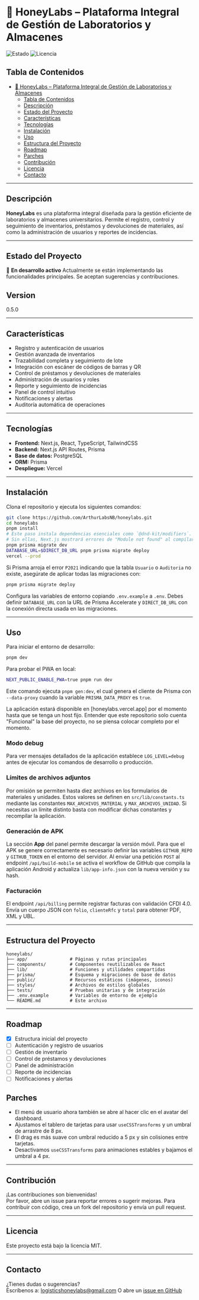 # 🍯 HoneyLabs – Plataforma Integral de Gestión de Laboratorios y Almacenes

![Estado](https://img.shields.io/badge/estado-en%20desarrollo-yellow)
![Licencia](https://img.shields.io/badge/licencia-MIT-blue)

## Tabla de Contenidos

- [🍯 HoneyLabs – Plataforma Integral de Gestión de Laboratorios y Almacenes](#-honeylabs--plataforma-integral-de-gestión-de-laboratorios-y-almacenes)
  - [Tabla de Contenidos](#tabla-de-contenidos)
  - [Descripción](#descripción)
  - [Estado del Proyecto](#estado-del-proyecto)
  - [Características](#características)
  - [Tecnologías](#tecnologías)
  - [Instalación](#instalación)
  - [Uso](#uso)
  - [Estructura del Proyecto](#estructura-del-proyecto)
  - [Roadmap](#roadmap)
  - [Parches](#parches)
  - [Contribución](#contribución)
  - [Licencia](#licencia)
  - [Contacto](#contacto)

----

## Descripción

**HoneyLabs** es una plataforma integral diseñada para la gestión eficiente de laboratorios y almacenes universitarios. Permite el registro, control y seguimiento de inventarios, préstamos y devoluciones de materiales, así como la administración de usuarios y reportes de incidencias.

---

## Estado del Proyecto

🚧 **En desarrollo activo**
Actualmente se están implementando las funcionalidades principales. Se aceptan sugerencias y contribuciones.

## Version

0.5.0

---

## Características

- Registro y autenticación de usuarios
- Gestión avanzada de inventarios
- Trazabilidad completa y seguimiento de lote
- Integración con escáner de códigos de barras y QR
- Control de préstamos y devoluciones de materiales
- Administración de usuarios y roles
- Reporte y seguimiento de incidencias
- Panel de control intuitivo
- Notificaciones y alertas
- Auditoría automática de operaciones

---

## Tecnologías

- **Frontend:** Next.js, React, TypeScript, TailwindCSS
- **Backend:** Next.js API Routes, Prisma
- **Base de datos:** PostgreSQL
- **ORM:** Prisma
- **Despliegue:** Vercel

---

## Instalación

Clona el repositorio y ejecuta los siguientes comandos:

```sh
git clone https://github.com/ArthurLabsNB/honeylabs.git
cd honeylabs
pnpm install
# Este paso instala dependencias esenciales como `@dnd-kit/modifiers`.
# Sin ellas, Next.js mostrará errores de "Module not found" al compilar.
pnpm prisma migrate dev
DATABASE_URL=$DIRECT_DB_URL pnpm prisma migrate deploy
vercel --prod
```

Si Prisma arroja el error `P2021` indicando que la tabla `Usuario` o `Auditoria` no existe,
asegúrate de aplicar todas las migraciones con:

```sh
pnpm prisma migrate deploy
```

Configura las variables de entorno copiando `.env.example` a `.env`.
Debes definir `DATABASE_URL` con la URL de Prisma Accelerate y
`DIRECT_DB_URL` con la conexión directa usada en las migraciones.

---

## Uso

Para iniciar el entorno de desarrollo:

```sh
pnpm dev
```

Para probar el PWA en local:

```sh
NEXT_PUBLIC_ENABLE_PWA=true pnpm run dev
```

Este comando ejecuta `pnpm gen:dev`, el cual genera el cliente de Prisma con
`--data-proxy` cuando la variable `PRISMA_DATA_PROXY` es `true`.

La aplicación estará disponible en [honeylabs.vercel.app] por el momento hasta que se tenga un host fijo.
Entender que este repositorio solo cuenta "Funcional" la base del proyecto, no se piensa colocar completo por el momento.

### Modo debug

Para ver mensajes detallados de la aplicación establece `LOG_LEVEL=debug` antes de ejecutar los comandos de desarrollo o producción.

### Límites de archivos adjuntos

Por omisión se permiten hasta diez archivos en los formularios de materiales y unidades. Estos valores se definen en `src/lib/constants.ts` mediante las constantes `MAX_ARCHIVOS_MATERIAL` y `MAX_ARCHIVOS_UNIDAD`. Si necesitas un límite distinto basta con modificar dichas constantes y recompilar la aplicación.

### Generación de APK

La sección **App** del panel permite descargar la versión móvil. Para que el APK se genere correctamente es necesario definir las variables `GITHUB_REPO` y `GITHUB_TOKEN` en el entorno del servidor. Al enviar una petición `POST` al endpoint `/api/build-mobile` se activa el workflow de GitHub que compila la aplicación Android y actualiza `lib/app-info.json` con la nueva versión y su hash.

### Facturación

El endpoint `/api/billing` permite registrar facturas con validación CFDI 4.0. Envía un cuerpo JSON con `folio`, `clienteRfc` y `total` para obtener PDF, XML y UBL.

---

## Estructura del Proyecto

```
honeylabs/
├── app/                # Páginas y rutas principales
├── components/         # Componentes reutilizables de React
├── lib/                # Funciones y utilidades compartidas
├── prisma/             # Esquema y migraciones de base de datos
├── public/             # Recursos estáticos (imágenes, iconos)
├── styles/             # Archivos de estilos globales
├── tests/              # Pruebas unitarias y de integración
├── .env.example        # Variables de entorno de ejemplo
└── README.md           # Este archivo
```

---

## Roadmap

- [x] Estructura inicial del proyecto
- [ ] Autenticación y registro de usuarios
- [ ] Gestión de inventario
- [ ] Control de préstamos y devoluciones
- [ ] Panel de administración
- [ ] Reporte de incidencias
- [ ] Notificaciones y alertas

## Parches
* El menú de usuario ahora también se abre al hacer clic en el avatar del dashboard.
* Ajustamos el tablero de tarjetas para usar `useCSSTransforms` y un umbral de arrastre de 8 px.
* El drag es más suave con umbral reducido a 5 px y sin colisiones entre tarjetas.
* Desactivamos `useCSSTransforms` para animaciones estables y bajamos el umbral a 4 px.


---

## Contribución

¡Las contribuciones son bienvenidas!  
Por favor, abre un issue para reportar errores o sugerir mejoras. Para contribuir con código, crea un fork del repositorio y envía un pull request.

---

## Licencia

Este proyecto está bajo la licencia MIT.

---

## Contacto

¿Tienes dudas o sugerencias?  
Escríbenos a: logisticshoneylabs@gmail.com
O abre un [issue en GitHub](https://github.com/tu-org/honeylabs/issues)
